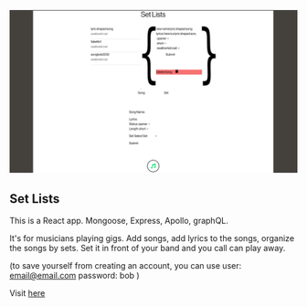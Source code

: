 ![screen](./setlists_home.jpg)

## Set Lists

This is a React app. Mongoose, Express, Apollo, graphQL.

It's for musicians playing gigs. Add songs, add lyrics to the songs, organize the
songs by sets. Set it in front of your band and you call can play away.

(to save yourself from creating an account, you can use
user: email@email.com
password: bob
)

Visit [here](https://hopeful-muddy.herokuapp.com/)
